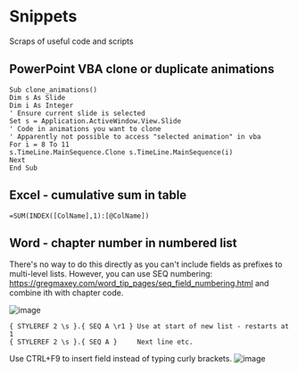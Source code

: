 # Snippets
Scraps of useful code and scripts


## PowerPoint VBA clone or duplicate animations
```
Sub clone_animations()
Dim s As Slide
Dim i As Integer
' Ensure current slide is selected
Set s = Application.ActiveWindow.View.Slide
' Code in animations you want to clone
' Apparently not possible to access "selected animation" in vba
For i = 8 To 11
s.TimeLine.MainSequence.Clone s.TimeLine.MainSequence(i)
Next
End Sub
```

## Excel - cumulative sum in table
```
=SUM(INDEX([ColName],1):[@ColName])
```

## Word - chapter number in numbered list
There's no way to do this directly as you can't include fields as prefixes to multi-level lists. However, you can use SEQ numbering: https://gregmaxey.com/word_tip_pages/seq_field_numbering.html and combine ith with chapter code.

![image](https://user-images.githubusercontent.com/36623114/188940182-d6069564-e3fd-48cb-b0cd-6a1a412bb592.png)

```
{ STYLEREF 2 \s }.{ SEQ A \r1 } Use at start of new list - restarts at 1
{ STYLEREF 2 \s }.{ SEQ A }     Next line etc.
```
Use CTRL+F9 to insert field instead of typing curly brackets.
![image](https://user-images.githubusercontent.com/36623114/188940303-b9fe7742-78bc-4c63-a1da-ff7b54c45ed1.png)
